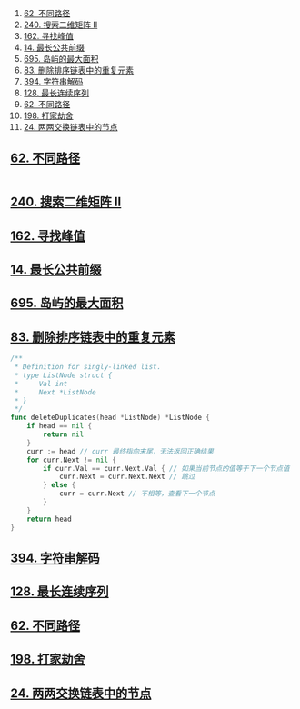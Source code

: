 


1. [62. 不同路径](#62-不同路径)
2. [240. 搜索二维矩阵 II](#240-搜索二维矩阵-ii)
3. [162. 寻找峰值](#162-寻找峰值)
4. [14. 最长公共前缀](#14-最长公共前缀)
5. [695. 岛屿的最大面积](#695-岛屿的最大面积)
6. [83. 删除排序链表中的重复元素](#83-删除排序链表中的重复元素)
7. [394. 字符串解码](#394-字符串解码)
8. [128. 最长连续序列](#128-最长连续序列)
9. [62. 不同路径](#62-不同路径-1)
10. [198. 打家劫舍](#198-打家劫舍)
11. [24. 两两交换链表中的节点](#24-两两交换链表中的节点)



## [62. 不同路径](https://leetcode-cn.com/problems/unique-paths/)

```go

```




## [240. 搜索二维矩阵 II](https://leetcode-cn.com/problems/search-a-2d-matrix-ii/)



## [162. 寻找峰值](https://leetcode-cn.com/problems/find-peak-element/)


## [14. 最长公共前缀](https://leetcode-cn.com/problems/longest-common-prefix/)


## [695. 岛屿的最大面积](https://leetcode-cn.com/problems/max-area-of-island/)



## [83. 删除排序链表中的重复元素](https://leetcode-cn.com/problems/remove-duplicates-from-sorted-list/)


```go
/**
 * Definition for singly-linked list.
 * type ListNode struct {
 *     Val int
 *     Next *ListNode
 * }
 */
func deleteDuplicates(head *ListNode) *ListNode {
	if head == nil {
		return nil
	}
	curr := head // curr 最终指向末尾，无法返回正确结果
	for curr.Next != nil {
		if curr.Val == curr.Next.Val { // 如果当前节点的值等于下一个节点值
			curr.Next = curr.Next.Next // 跳过
		} else {
			curr = curr.Next // 不相等，查看下一个节点
		}
	}
	return head
}
```


## [394. 字符串解码](https://leetcode-cn.com/problems/decode-string/)

## [128. 最长连续序列](https://leetcode-cn.com/problems/longest-consecutive-sequence/)


## [62. 不同路径](https://leetcode-cn.com/problems/unique-paths/)


## [198. 打家劫舍](https://leetcode-cn.com/problems/house-robber/)


## [24. 两两交换链表中的节点](https://leetcode-cn.com/problems/swap-nodes-in-pairs/)




